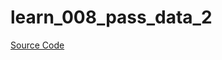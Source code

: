 # learn_008_pass_data_2

[Source Code](https://resocoder.com/2019/04/27/flutter-routes-navigation-parameters-named-routes-ongenerateroute/)
